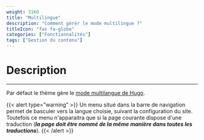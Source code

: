 ```yaml
---
weight: 3160
title: "Multilingue"
description: "Comment gérér le mode multilingue ?"
titleIcon: "fas fa-globe"
categories: ["Fonctionnalités"]
tags: ["Gestion du contenu"]
---
```


# Description
---

Par défaut le thème gère le [mode multilangue de Hugo](https://gohugo.io/content-management/multilingual/#readout).

{{< alert type="warning" >}}
Un menu situé dans la barre de navigation permet de basculer vers la langue choisie, suivant la configuration du site. Toutefois ce menu n'apparaitra que si la page courante dispose d'une traduction (***la page doit être nommé de la même manière dans toutes les traductions***).
{{< /alert >}}
